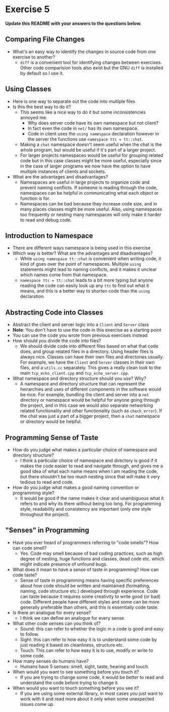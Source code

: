# Exercise 5

**Update this README with your answers to the questions below.**

## Comparing File Changes

- What's an easy way to identify the changes in source code from one exercise
  to another?
  - `diff` is a convenient tool for identifying changes between exercises. Other code comparision tools also exist but the GNU `diff` is installed by default so I use it.
    
## Using Classes

- Here is one way to separate out the code into multiple files
- Is this the best way to do it? 
  - This seems like a nice way to do it but some inconsistencies annoyed me.
    - Why does server code have its own namespace but not client?
    - In fact even the code in `net/` has its own namespace.
    - Code in client uses the `using namespace` declaration however in the server the functions use `namespace ttc = tt::chat`.
  - Making a `chat` namespace doesn't seem useful when the chat is the whole program, but would be useful if it's part of a larger project.
  - For larger projects namespaces would be useful for grouping related code but in this case classes might be more useful, especially since in the case of larger programs we now have the option to have multiple instances of clients and sockets.
- What are the advantages and disadvantages?
  - Namespaces are useful in large projects to organize code and prevent naming conflicts. If someone is reading through the code, namespaces can be helpful in communicating what each object or function is for.
  - Namespaces can be bad because they increase code size, and in many places classes might be more useful. Also, using namespaces too frequently or nesting many namespaces will only make it harder to read and debug code.

## Introduction to Namespace

- There are different ways namespace is being used in this exercise
- Which way is better? What are the advantages and disadvantages?
  - While `using namespace tt::chat` is convenient when writing code, it kind of goes over the point of namespaces. Multiple `using` statements might lead to naming conflicts, and it makes it unclear which names come from that namespace.
  - `namespace ttc = tt::chat` leads to a bit more typing but anyone reading the code can easily look up any `ttc` to find out what it means, and this is a better way to shorten code than the `using` declaration.

## Abstracting Code into Classes

- Abstract the client and server logic into a `Client` and `Server` class
- **Note**: You don't have to use the code in this exercise as a starting point
- You can use the code you wrote from previous exercises instead
- How should you divide the code into files?
  - We should divide code into different files based on what that code does, and group related files in a directory. Using header files is always nice. Classes can have their own files and directories usually. For example, we have the `Client` and `Server` classes in their own files, and a `utils.cc` separately. This gives a really clean look to the main `tcp_echo_client.cpp` and `tcp_echo_server.cpp`.
- What namespace and directory structure should you use? Why?
  - A namespace and directory structure that can represent the heirarchies and uses of different components in the software would be nice. For example, bundling the client and server into a `net` directory or namespace would be helpful for anyone going through the project, and in this case we would also separate networking related functionality and other functionality (such as `check_error`). If the chat was just a part of a bigger project, then a `chat` namespace or directory would be helpful.

## Programming Sense of Taste

- How do you judge what makes a particular choice of namespace and directory
  structure? 
  - I think a particular choice of namespace and directory is good if it makes the code easier to read and navigate through, and gives me a good idea of what each name means when I am reading the code, but there shouldn't be too much nesting since that will make it very tedious to read and code.
- How do you judge what makes a good naming convention or programming style?
  - It would be good if the name makes it clear and unambiguous what it refers to and why its there without being too long. For programming style, readability and consistency are important (only one style throughout the project).

## "Senses" in Programming

- Have you ever heard of programmers referring to "code smells"? How can code
  smell?
  - Yes. Code may smell because of bad coding practices, such as high degree of nesting, huge functions and classes, dead code etc. which might indicate presence of unfound bugs.
- What does it mean to have a sense of taste in programming? How can code
  taste?
  - Sense of taste in programming means having specific preferences about how code should be written and maintained (formatting, naming, code structure etc.) developed through experience. Code can taste because it requires some creativity to write good (or bad) code. Different people have different styles and some can be more generally preferable than others, and this is essentially code taste. 
- Is there an analogue for every sense?
  - I think we can define an analogue for every sense.
- What other code senses can you think of?
  - Sound: this can refer to whether the logic in a code is good and easy to follow.
  - Sight: this can refer to how easy it is to understand some code by just reading it based on cleanliness, structure etc.
  - Touch: This can refer to how easy it is to use, modify or write to some code.
- How many senses do humans have?
  - Humans have 5 senses: smell, sight, taste, hearing and touch.
- When would you want to see something before you touch it?
  - If you are trying to change some code, it would be better to read and understand the code before trying to change it.
- When would you want to touch something before you see it?
  - If you are using some external library, in most cases you just want to work with it and read more about it only when some unexpected issues come up.